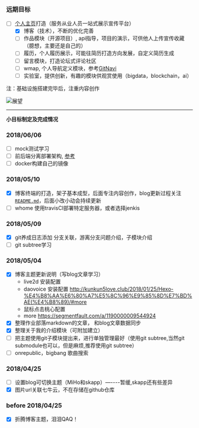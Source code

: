 ### 远期目标

- [ ] [个人主页][1]打造（服务从业人员一站式展示宣传平台）
  - [x] 博客（技术），不断的优化完善
  - [ ] 作品模块（开源项目）, api指导，项目的演示，可供他人上传宣传收藏（臆想，主要还是自己的）
  - [ ] 履历，个人履历展示，可能往简历打造方向发展，自定义简历生成
  - [ ] 留言模块，打造论坛式评论社区
  - [ ] wmap, 个人导航定义模块，参考[GitNavi][2]
  - [ ] 实验室，提供创新，有趣的模块供观赏使用（bigdata，blockchain，ai）

注：基础设施搭建完毕后，注重内容创作

![展望][3]

---

**小目标制定及完成情况**

### 2018/06/06

- [ ] mock测试学习
- [ ] 前后端分离部署架构, [参考][5]
- [ ] docker构建自己的镜像

### 2018/05/10

- [x] 博客终端的打造，架子基本成型，后面专注内容创作，blog更新过程关注[`README.md`][4]，后面小改小动会持续更新
- [ ] whome 使用travisCI部署特定服务器，或者选择jenkis

### 2018/05/09

- [x] git养成日志添加 分支关联，游离分支问题介绍，子模块介绍
- [ ] git subtree学习

### 2018/05/04

- [x] 博客主题更新说明（写blog文章学习）
  - live2d 安装配置
  - daovoice 安装配置 http://kunkun5love.club/2018/01/25/Hexo-%E4%B8%AA%E6%80%A7%E5%8C%96%E9%85%8D%E7%BD%AE(%E4%B8%89)/#more
  - 鼠标点击桃心配置
  - more https://segmentfault.com/a/1190000009544924
- [x] 整理作业部落markdown的文章， 和blog文章数据同步
- [x] 整理关于我的介绍模块（可附加建立）
- [ ] 把主题使用git子模块提出来，进行单独管理最好（使用git subtree,当然git submodule也可以，但是麻烦,推荐使用git subtree）
- [ ] onrepublic，bigbang 歌曲搜索

### 2018/04/25

- [ ] 设置blog可切换主题（MiHo和skapp）—----暂缓,skapp还有些差异
- [x] 图片url关联七牛云，不在存储在github仓库

### before 2018/04/25

- [x] 折腾博客主题，泪泪QAQ！

[1]: https://willhappy.cn/
[2]: http://www.gitnavi.com/
[3]: http://img.willhappy.cn/18-5-10/49725989.jpg
[4]: https://github.com/williamHappy/williamHappy.github.io/blob/blog_source/README.md
[5]: https://segmentfault.com/a/1190000009329474?name=tec&description=&isPrivate=1
